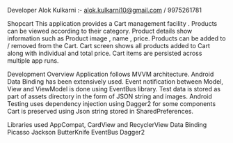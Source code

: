 Developer
Alok Kulkarni :- alok.kulkarni10@gmail.com / 9975261781

Shopcart
This application provides a Cart management facility .
Products can be viewed according to their category.
Product details show information such as Product image , name , price.
Products can be added to / removed from the Cart.
Cart screen shows all products added to Cart along with individual and total price.
Cart items are persisted across multiple app runs.

Development Overview
Application follows MVVM architecture.
Android Data Binding has been extensively used.
Event notification between Model, View and ViewModel is done using EventBus library.
Test data is stored as part of assets directory in the form of JSON string and images.
Android Testing uses dependency injection using Dagger2 for some components
Cart is preserved using Json string stored in SharedPreferences.

Libraries used
AppCompat, CardView and RecyclerView
Data Binding
Picasso
Jackson
ButterKnife
EventBus
Dagger2
